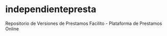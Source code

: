 # independientepresta
Repositorio de Versiones de Prestamos Facilito - Plataforma de Prestamos Online
